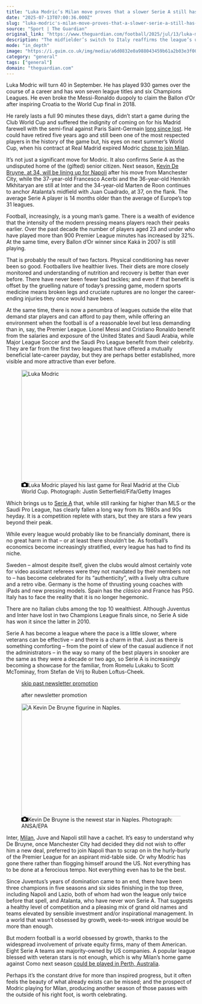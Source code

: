 ```yaml
---
title: "Luka Modric’s Milan move proves that a slower Serie A still has plenty of cachet | Jonathan Wilson"
date: "2025-07-13T07:00:36.000Z"
slug: "luka-modric's-milan-move-proves-that-a-slower-serie-a-still-has-plenty-of-cachet-or-jonathan-wilson"
source: "Sport | The Guardian"
original_link: "https://www.theguardian.com/football/2025/jul/13/luka-modric-milan-move-serie-a-cachet"
description: "The midfielder’s switch to Italy reaffirms the league’s undisputed status as home of the gifted senior citizen Luka Modric will turn 40 in September. He has played 930 games over the course of a career and has won seven league titles and six Champions Leagues. He even broke the Messi-Ronaldo duopoly to claim the Ballon d’Or after inspiring Croatia to the World Cup final in 2018. He rarely lasts a full 90 minutes these days, didn’t start a game during the Club World Cup and suffered the indignity of coming on for his Madrid farewell with the semi-final against Paris Saint-Germain long since lost. He could have retired five years ago and still been one of the most respected players in the history of the game but, his eyes on next summer’s World Cup, when his contract at Real Madrid expired Modric chose to join Milan.  Continue reading..."
mode: "in_depth"
image: "https://i.guim.co.uk/img/media/a6d0832e0a988043459b61a2b03e3f0009b9a4af/409_0_4657_3726/master/4657.jpg?width=1200&height=630&quality=85&auto=format&fit=crop&overlay-align=bottom%2Cleft&overlay-width=100p&overlay-base64=L2ltZy9zdGF0aWMvb3ZlcmxheXMvdGctb3BpbmlvbnMucG5n&enable=upscale&s=101b6f1335ff3879aa14e7e69d6207b2"
category: "general"
tags: ["general"]
domain: "theguardian.com"
---
```

<div id="readability-page-1" class="page"><div id="maincontent"><p><span>L</span>uka Modric will turn 40 in September. He has played 930 games over the course of a career and has won seven league titles and six Champions Leagues. He even broke the Messi-Ronaldo duopoly to claim the Ballon d’Or after inspiring Croatia to the World Cup final in 2018.</p><p>He rarely lasts a full 90 minutes these days, didn’t start a game during the Club World Cup and suffered the indignity of coming on for his Madrid farewell with the semi-final against Paris Saint-Germain <a href="https://www.theguardian.com/football/2025/jul/09/paris-saint-germain-real-madrid-club-world-cup-semi-final-match-report" data-link-name="in body link">long since lost</a>. He could have retired five years ago and still been one of the most respected players in the history of the game but, his eyes on next summer’s World Cup, when his contract at Real Madrid expired Modric <a href="https://www.theguardian.com/football/2025/jul/07/luka-modric-joining-milan-from-real-madrid-after-club-world-cup-allegri-confirms#:~:text=Modric%2C%20the%202018%20Ballon%20d,key%20changes%20to%20the%20squad." data-link-name="in body link">chose to join Milan</a>.</p><p>It’s not just a significant move for Modric. It also confirms Serie A as the undisputed home of the (gifted) senior citizen. Next season, <a href="https://www.theguardian.com/football/2025/jun/15/kevin-de-bruyne-superstar-napoli-underdogs-new-era" data-link-name="in body link">Kevin De Bruyne, at 34, will be lining up for Napoli</a> after his move from Manchester City, while the 37-year-old Francesco Acerbi and the 36-year-old Henrikh Mkhitaryan are still at Inter and the 34-year-old Marten de Roon continues to anchor Atalanta’s midfield with Juan Cuadrado, at 37, on the flank. The average Serie A player is 14 months older than the average of Europe’s top 31 leagues.</p><figure id="af304316-8e8e-4f83-85f2-242e977b9d8f" data-spacefinder-role="richLink" data-spacefinder-type="model.dotcomrendering.pageElements.RichLinkBlockElement"><gu-island name="RichLinkComponent" priority="feature" deferuntil="idle" props="{&quot;richLinkIndex&quot;:3,&quot;element&quot;:{&quot;_type&quot;:&quot;model.dotcomrendering.pageElements.RichLinkBlockElement&quot;,&quot;prefix&quot;:&quot;Related: &quot;,&quot;text&quot;:&quot;Real Madrid’s PSG thrashing shows Xabi Alonso true size of rebuilding job&quot;,&quot;elementId&quot;:&quot;af304316-8e8e-4f83-85f2-242e977b9d8f&quot;,&quot;role&quot;:&quot;richLink&quot;,&quot;url&quot;:&quot;https://www.theguardian.com/football/2025/jul/10/real-madrids-psg-thrashing-shows-xabi-alonso-true-size-of-rebuilding-job&quot;},&quot;ajaxUrl&quot;:&quot;https://api.nextgen.guardianapps.co.uk&quot;,&quot;format&quot;:{&quot;design&quot;:8,&quot;display&quot;:0,&quot;theme&quot;:2}}"></gu-island></figure><p>Football, increasingly, is a young man’s game. There is a wealth of evidence that the intensity of the modern pressing means players reach their peaks earlier. Over the past decade the number of players aged 23 and under who have played more than 900 Premier League minutes has increased by 32%. At the same time, every Ballon d’Or winner since Kaká in 2007 is still playing.</p><p>That is probably the result of two factors. Physical conditioning has never been so good. Footballers live healthier lives. Their diets are more closely monitored and understanding of nutrition and recovery is better than ever before. There have never been fewer bad tackles; and even if that benefit is offset by the gruelling nature of today’s pressing game, modern sports medicine means broken legs and cruciate ruptures are no longer the career-ending injuries they once would have been.</p><p>At the same time, there is now a penumbra of leagues outside the elite that demand star players and can afford to pay them, while offering an environment when the football is of a reasonable level but less demanding than in, say, the Premier League. Lionel Messi and Cristiano Ronaldo benefit from the salaries and exposure of the United States and Saudi Arabia, while Major League Soccer and the Saudi Pro League benefit from their celebrity. They are far from the first two leagues that have offered a mutually beneficial late-career payday, but they are perhaps better established, more visible and more attractive than ever before.</p><figure id="dd1ba6b6-903f-48c8-9e93-8dfd0b3c931d" data-spacefinder-role="inline" data-spacefinder-type="model.dotcomrendering.pageElements.ImageBlockElement"><div id="img-2"><picture><source srcset="https://i.guim.co.uk/img/media/7cf5f602ce41764e519e9edf5a17c504cb1732fb/0_0_3662_2441/master/3662.jpg?width=620&amp;dpr=2&amp;s=none&amp;crop=none" media="(min-width: 660px) and (-webkit-min-device-pixel-ratio: 1.25), (min-width: 660px) and (min-resolution: 120dpi)"><source srcset="https://i.guim.co.uk/img/media/7cf5f602ce41764e519e9edf5a17c504cb1732fb/0_0_3662_2441/master/3662.jpg?width=620&amp;dpr=1&amp;s=none&amp;crop=none" media="(min-width: 660px)"><source srcset="https://i.guim.co.uk/img/media/7cf5f602ce41764e519e9edf5a17c504cb1732fb/0_0_3662_2441/master/3662.jpg?width=605&amp;dpr=2&amp;s=none&amp;crop=none" media="(min-width: 480px) and (-webkit-min-device-pixel-ratio: 1.25), (min-width: 480px) and (min-resolution: 120dpi)"><source srcset="https://i.guim.co.uk/img/media/7cf5f602ce41764e519e9edf5a17c504cb1732fb/0_0_3662_2441/master/3662.jpg?width=605&amp;dpr=1&amp;s=none&amp;crop=none" media="(min-width: 480px)"><source srcset="https://i.guim.co.uk/img/media/7cf5f602ce41764e519e9edf5a17c504cb1732fb/0_0_3662_2441/master/3662.jpg?width=445&amp;dpr=2&amp;s=none&amp;crop=none" media="(min-width: 320px) and (-webkit-min-device-pixel-ratio: 1.25), (min-width: 320px) and (min-resolution: 120dpi)"><source srcset="https://i.guim.co.uk/img/media/7cf5f602ce41764e519e9edf5a17c504cb1732fb/0_0_3662_2441/master/3662.jpg?width=445&amp;dpr=1&amp;s=none&amp;crop=none" media="(min-width: 320px)"><img alt="Luka Modric" src="https://i.guim.co.uk/img/media/7cf5f602ce41764e519e9edf5a17c504cb1732fb/0_0_3662_2441/master/3662.jpg?width=445&amp;dpr=1&amp;s=none&amp;crop=none" width="445" height="296.6261605679956" loading="lazy"></picture></div><figcaption data-spacefinder-role="inline"><span><svg width="18" height="13" viewBox="0 0 18 13"><path d="M18 3.5v8l-1.5 1.5h-15l-1.5-1.5v-8l1.5-1.5h3.5l2-2h4l2 2h3.5l1.5 1.5zm-9 7.5c1.9 0 3.5-1.6 3.5-3.5s-1.6-3.5-3.5-3.5-3.5 1.6-3.5 3.5 1.6 3.5 3.5 3.5z"></path></svg></span><span>Luka Modric played his last game for Real Madrid at the Club World Cup.</span> Photograph: Justin Setterfield/Fifa/Getty Images</figcaption></figure><p>Which brings us to <a href="https://www.theguardian.com/football/serieafootball" data-link-name="in body link" data-component="auto-linked-tag">Serie A</a> that, while still ranking far higher than MLS or the Saudi Pro League, has clearly fallen a long way from its 1980s and 90s heyday. It is a competition replete with stars, but they are stars a few years beyond their peak.</p><p>While every league would probably like to be financially dominant, there is no great harm in that – or at least there shouldn’t be. As football’s economics become increasingly stratified, every league has had to find its niche.</p><p>Sweden – almost despite itself, given the clubs would almost certainly vote for video assistant referees were they not mandated by their members not to – has become celebrated for its “authenticity”, with a lively ultra culture and a retro vibe. Germany is the home of thrusting young coaches with iPads and new pressing models. Spain has the <em>clá</em><em>sico</em> and France has PSG. Italy has to face the reality that it is no longer hegemonic.</p><p>There are no Italian clubs among the top 10 wealthiest. Although Juventus and Inter have lost in two Champions League finals since, no Serie A side has won it since the latter in 2010.</p><p>Serie A has become a league where the pace is a little slower, where veterans can be effective – and there is a charm in that. Just as there is something comforting – from the point of view of the casual audience if not the administrators – in the way so many of the best players in snooker are the same as they were a decade or two ago, so Serie A is increasingly becoming a showcase for the familiar, from Romelu Lukaku to Scott McTominay, from Stefan de Vrij to Ruben Loftus-Cheek.</p><figure data-spacefinder-role="inline" data-spacefinder-type="model.dotcomrendering.pageElements.NewsletterSignupBlockElement"><a data-ignore="global-link-styling" href="#EmailSignup-skip-link-13">skip past newsletter promotion</a><p id="EmailSignup-skip-link-13" tabindex="0" aria-label="after newsletter promotion" role="note">after newsletter promotion</p></figure><figure id="7611060b-f577-4955-be2b-8fd8cf7b2d67" data-spacefinder-role="showcase" data-spacefinder-type="model.dotcomrendering.pageElements.ImageBlockElement"><div id="img-3"><picture><source srcset="https://i.guim.co.uk/img/media/267371bd12ca6123270475ca0b37ed0f76cd8798/0_0_3048_2048/master/3048.jpg?width=880&amp;dpr=2&amp;s=none&amp;crop=none" media="(min-width: 1300px) and (-webkit-min-device-pixel-ratio: 1.25), (min-width: 1300px) and (min-resolution: 120dpi)"><source srcset="https://i.guim.co.uk/img/media/267371bd12ca6123270475ca0b37ed0f76cd8798/0_0_3048_2048/master/3048.jpg?width=880&amp;dpr=1&amp;s=none&amp;crop=none" media="(min-width: 1300px)"><source srcset="https://i.guim.co.uk/img/media/267371bd12ca6123270475ca0b37ed0f76cd8798/0_0_3048_2048/master/3048.jpg?width=800&amp;dpr=2&amp;s=none&amp;crop=none" media="(min-width: 1140px) and (-webkit-min-device-pixel-ratio: 1.25), (min-width: 1140px) and (min-resolution: 120dpi)"><source srcset="https://i.guim.co.uk/img/media/267371bd12ca6123270475ca0b37ed0f76cd8798/0_0_3048_2048/master/3048.jpg?width=800&amp;dpr=1&amp;s=none&amp;crop=none" media="(min-width: 1140px)"><source srcset="https://i.guim.co.uk/img/media/267371bd12ca6123270475ca0b37ed0f76cd8798/0_0_3048_2048/master/3048.jpg?width=640&amp;dpr=2&amp;s=none&amp;crop=none" media="(min-width: 980px) and (-webkit-min-device-pixel-ratio: 1.25), (min-width: 980px) and (min-resolution: 120dpi)"><source srcset="https://i.guim.co.uk/img/media/267371bd12ca6123270475ca0b37ed0f76cd8798/0_0_3048_2048/master/3048.jpg?width=640&amp;dpr=1&amp;s=none&amp;crop=none" media="(min-width: 980px)"><source srcset="https://i.guim.co.uk/img/media/267371bd12ca6123270475ca0b37ed0f76cd8798/0_0_3048_2048/master/3048.jpg?width=620&amp;dpr=2&amp;s=none&amp;crop=none" media="(min-width: 660px) and (-webkit-min-device-pixel-ratio: 1.25), (min-width: 660px) and (min-resolution: 120dpi)"><source srcset="https://i.guim.co.uk/img/media/267371bd12ca6123270475ca0b37ed0f76cd8798/0_0_3048_2048/master/3048.jpg?width=620&amp;dpr=1&amp;s=none&amp;crop=none" media="(min-width: 660px)"><source srcset="https://i.guim.co.uk/img/media/267371bd12ca6123270475ca0b37ed0f76cd8798/0_0_3048_2048/master/3048.jpg?width=605&amp;dpr=2&amp;s=none&amp;crop=none" media="(min-width: 480px) and (-webkit-min-device-pixel-ratio: 1.25), (min-width: 480px) and (min-resolution: 120dpi)"><source srcset="https://i.guim.co.uk/img/media/267371bd12ca6123270475ca0b37ed0f76cd8798/0_0_3048_2048/master/3048.jpg?width=605&amp;dpr=1&amp;s=none&amp;crop=none" media="(min-width: 480px)"><source srcset="https://i.guim.co.uk/img/media/267371bd12ca6123270475ca0b37ed0f76cd8798/0_0_3048_2048/master/3048.jpg?width=445&amp;dpr=2&amp;s=none&amp;crop=none" media="(min-width: 320px) and (-webkit-min-device-pixel-ratio: 1.25), (min-width: 320px) and (min-resolution: 120dpi)"><source srcset="https://i.guim.co.uk/img/media/267371bd12ca6123270475ca0b37ed0f76cd8798/0_0_3048_2048/master/3048.jpg?width=445&amp;dpr=1&amp;s=none&amp;crop=none" media="(min-width: 320px)"><img alt="A Kevin De Bruyne figurine in Naples." src="https://i.guim.co.uk/img/media/267371bd12ca6123270475ca0b37ed0f76cd8798/0_0_3048_2048/master/3048.jpg?width=445&amp;dpr=1&amp;s=none&amp;crop=none" width="445" height="299.002624671916" loading="lazy"></picture></div><figcaption data-spacefinder-role="inline"><span><svg width="18" height="13" viewBox="0 0 18 13"><path d="M18 3.5v8l-1.5 1.5h-15l-1.5-1.5v-8l1.5-1.5h3.5l2-2h4l2 2h3.5l1.5 1.5zm-9 7.5c1.9 0 3.5-1.6 3.5-3.5s-1.6-3.5-3.5-3.5-3.5 1.6-3.5 3.5 1.6 3.5 3.5 3.5z"></path></svg></span><span>Kevin De Bruyne is the newest star in Naples.</span> Photograph: ANSA/EPA</figcaption></figure><p>Inter, <a href="https://www.theguardian.com/football/acmilan" data-link-name="in body link" data-component="auto-linked-tag">Milan</a>, Juve and Napoli still have a cachet. It’s easy to understand why De Bruyne, once Manchester City had decided they did not wish to offer him a new deal, preferred to join Napoli than to scrap on in the hurly-burly of the Premier League for an aspirant mid-table side. Or why Modric has gone there rather than flogging himself around the US. Not everything has to be done at a ferocious tempo. Not everything even has to be the best.</p><p>Since Juventus’s years of domination came to an end, there have been three champions in five seasons and six sides finishing in the top three, including Napoli and Lazio, both of whom had won the league only twice before that spell, and Atalanta, who have never won Serie A. That suggests a healthy level of competition and a pleasing mix of grand old names and teams elevated by sensible investment and/or inspirational management. In a world that wasn’t obsessed by growth, week-to-week intrigue would be more than enough.</p><p>But modern football is a world obsessed by growth, thanks to the widespread involvement of private equity firms, many of them American. Eight Serie A teams are majority-owned by US companies. A popular league blessed with veteran stars is not enough, which is why Milan’s home game against Como next season <a href="https://www.theguardian.com/football/2025/jul/10/milan-serie-a-home-fixture-como-relocated-perth-australia" data-link-name="in body link">could be played in Perth, Australia</a>.</p><p>Perhaps it’s the constant drive for more than inspired progress, but it often feels the beauty of what already exists can be missed; and the prospect of Modric playing for Milan, producing another season of those passes with the outside of his right foot, is worth celebrating.</p></div></div>